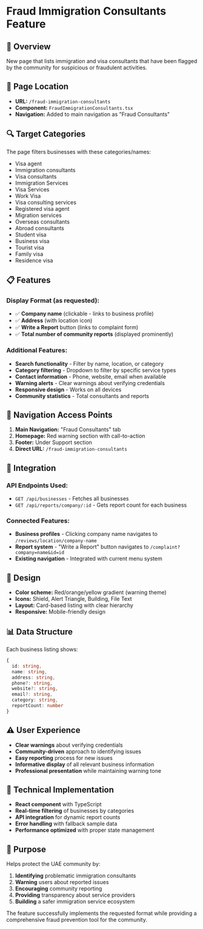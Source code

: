 # Fraud Immigration Consultants Feature

## 🎯 Overview

New page that lists immigration and visa consultants that have been flagged by the community for suspicious or fraudulent activities.

## 📍 Page Location

- **URL:** `/fraud-immigration-consultants`
- **Component:** `FraudImmigrationConsultants.tsx`
- **Navigation:** Added to main navigation as "Fraud Consultants"

## 🔍 Target Categories

The page filters businesses with these categories/names:

- Visa agent
- Immigration consultants
- Visa consultants
- Immigration Services
- Visa Services
- Work Visa
- Visa consulting services
- Registered visa agent
- Migration services
- Overseas consultants
- Abroad consultants
- Student visa
- Business visa
- Tourist visa
- Family visa
- Residence visa

## 📋 Features

### Display Format (as requested):

- ✅ **Company name** (clickable - links to business profile)
- ✅ **Address** (with location icon)
- ✅ **Write a Report** button (links to complaint form)
- ✅ **Total number of community reports** (displayed prominently)

### Additional Features:

- **Search functionality** - Filter by name, location, or category
- **Category filtering** - Dropdown to filter by specific service types
- **Contact information** - Phone, website, email when available
- **Warning alerts** - Clear warnings about verifying credentials
- **Responsive design** - Works on all devices
- **Community statistics** - Total consultants and reports

## 🚀 Navigation Access Points

1. **Main Navigation:** "Fraud Consultants" tab
2. **Homepage:** Red warning section with call-to-action
3. **Footer:** Under Support section
4. **Direct URL:** `/fraud-immigration-consultants`

## 🔗 Integration

### API Endpoints Used:

- `GET /api/businesses` - Fetches all businesses
- `GET /api/reports/company/:id` - Gets report count for each business

### Connected Features:

- **Business profiles** - Clicking company name navigates to `/reviews/location/company-name`
- **Report system** - "Write a Report" button navigates to `/complaint?company=name&id=id`
- **Existing navigation** - Integrated with current menu system

## 🎨 Design

- **Color scheme:** Red/orange/yellow gradient (warning theme)
- **Icons:** Shield, Alert Triangle, Building, File Text
- **Layout:** Card-based listing with clear hierarchy
- **Responsive:** Mobile-friendly design

## 📊 Data Structure

Each business listing shows:

```typescript
{
  id: string,
  name: string,
  address: string,
  phone?: string,
  website?: string,
  email?: string,
  category: string,
  reportCount: number
}
```

## ⚠️ User Experience

- **Clear warnings** about verifying credentials
- **Community-driven** approach to identifying issues
- **Easy reporting** process for new issues
- **Informative display** of all relevant business information
- **Professional presentation** while maintaining warning tone

## 🔧 Technical Implementation

- **React component** with TypeScript
- **Real-time filtering** of businesses by categories
- **API integration** for dynamic report counts
- **Error handling** with fallback sample data
- **Performance optimized** with proper state management

## 🎯 Purpose

Helps protect the UAE community by:

1. **Identifying** problematic immigration consultants
2. **Warning** users about reported issues
3. **Encouraging** community reporting
4. **Providing** transparency about service providers
5. **Building** a safer immigration service ecosystem

The feature successfully implements the requested format while providing a comprehensive fraud prevention tool for the community.

